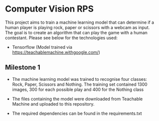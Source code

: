 # Computer Vision RPS

This project aims to train a machine learning model that can determine if a human player is playing rock, paper or scissors with a webcam as input. The goal is to create an algorithm that can play the game with a human contestant. Please see below for the technologies used:

- Tensorflow (Model trained via https://teachablemachine.withgoogle.com/)


## Milestone 1

- The machine learning model was trained to recognise four classes: Rock, Paper, Scissors and Nothing. The training set contained 1300 images, 300 for each possible play and 400 for the Nothing class

- The files containing the model were downloaded from Teachable Machine and uploaded to this repository.

- The required dependencies can be found in the requirements.txt
